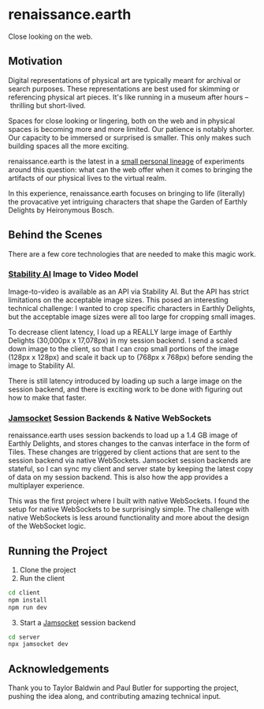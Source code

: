 # renaissance.earth

Close looking on the web.

## Motivation

Digital representations of physical art are typically meant for archival or search purposes. These representations are best used for skimming or referencing physical art pieces. It's like running in a museum after hours – thrilling but short-lived.

Spaces for close looking or lingering, both on the web and in physical spaces is becoming more and more limited. Our patience is notably shorter. Our capacity to be immersed or surprised is smaller. This only makes such building spaces all the more exciting.

renaissance.earth is the latest in a [small personal lineage](https://readalibi.org/invitation) of experiments around this question: what can the web offer when it comes to bringing the artifacts of our physical lives to the virtual realm.

In this experience, renaissance.earth focuses on bringing to life (literally) the provacative yet intriguing characters that shape the Garden of Earthly Delights by Heironymous Bosch.

## Behind the Scenes

There are a few core technologies that are needed to make this magic work.

### [Stability AI](https://platform.stability.ai/docs/api-reference#tag/v2alphageneration/paths/~1v2alpha~1generation~1image-to-video/post) Image to Video Model
Image-to-video is available as an API via Stability AI. But the API has strict limitations on the acceptable image sizes. This posed an interesting technical challenge: I wanted to crop specific characters in Earthly Delights, but the acceptable image sizes were all too large for cropping small images.

To decrease client latency, I load up a REALLY large image of Earthly Delights (30,000px x 17,078px) in my session backend. I send a scaled down image to the client, so that I can crop small portions of the image (128px x 128px) and scale it back up to (768px x 768px) before sending the image to Stability AI.

There is still latency introduced by loading up such a large image on the session backend, and there is exciting work to be done with figuring out how to make that faster.

### [Jamsocket](https://docs.jamsocket.com/) Session Backends & Native WebSockets
renaissance.earth uses session backends to load up a 1.4 GB image of Earthly Delights, and stores changes to the canvas interface in the form of Tiles. These changes are triggered by client actions that are sent to the session backend via native WebSockets. Jamsocket session backends are stateful, so I can sync my client and server state by keeping the latest copy of data on my session backend. This is also how the app provides a multiplayer experience.

This was the first project where I built with native WebSockets. I found the setup for native WebSockets to be surprisingly simple. The challenge with native WebSockets is less around functionality and more about the design of the WebSocket logic.

## Running the Project

1. Clone the project
2. Run the client
```bash
cd client
npm install
npm run dev
```
3. Start a [Jamsocket](https://docs.jamsocket.com/) session backend
```bash
cd server
npx jamsocket dev
```

## Acknowledgements
Thank you to Taylor Baldwin and Paul Butler for supporting the project, pushing the idea along, and contributing amazing technical input.
